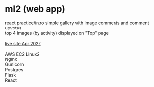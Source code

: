# ml2 (web app)

react practice/intro
simple gallery with image comments and comment upvotes\
top 4 images (by activity) displayed on "Top" page\
\
[live site Apr 2022](http://maclanphere.com/)\
\
AWS EC2 Linux2\
Nginx\
Gunicorn\
Postgres\
Flask\
React
